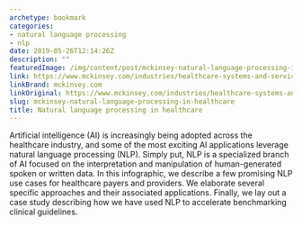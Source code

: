 ```yaml
---
archetype: bookmark
categories:
- natural language processing
- nlp
date: 2019-05-26T12:14:26Z
description: ""
featuredImage: /img/content/post/mckinsey-natural-language-processing-in-healthcare.jpg
link: https://www.mckinsey.com/industries/healthcare-systems-and-services/our-insights/natural-language-processing-in-healthcare
linkBrand: mckinsey.com
linkOriginal: https://www.mckinsey.com/industries/healthcare-systems-and-services/our-insights/natural-language-processing-in-healthcare
slug: mckinsey-natural-language-processing-in-healthcare
title: Natural language processing in healthcare
---
```

Artificial intelligence (AI) is increasingly being adopted across the healthcare industry, and some of the most exciting AI applications leverage natural language processing (NLP). Simply put, NLP is a specialized branch of AI focused on the interpretation and manipulation of human-generated spoken or written data. In this infographic, we describe a few promising NLP use cases for healthcare payers and providers. We elaborate several specific approaches and their associated applications. Finally, we lay out a case study describing how we have used NLP to accelerate benchmarking clinical guidelines.